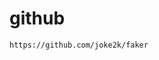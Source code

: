 <!--
 * @Author: joker.zhang
 * @Date: 2020-07-10 09:13:18
 * @LastEditors: joker.zhang
 * @LastEditTime: 2020-07-10 09:30:06
 * @Description: For Automation
--> 
# github
```
https://github.com/joke2k/faker
```

